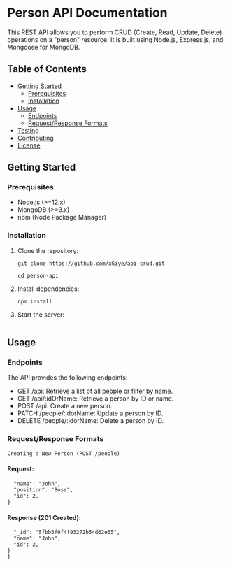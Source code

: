 # Person API Documentation

This REST API allows you to perform CRUD (Create, Read, Update, Delete) operations on a "person" resource. It is built using Node.js, Express.js, and Mongoose for MongoDB.

## Table of Contents

- [Getting Started](#getting-started)
  - [Prerequisites](#prerequisites)
  - [Installation](#installation)
- [Usage](#usage)
  - [Endpoints](#endpoints)
  - [Request/Response Formats](#requestresponse-formats)
- [Testing](#testing)
- [Contributing](#contributing)
- [License](#license)

## Getting Started

### Prerequisites

- Node.js (>=12.x)
- MongoDB (>=3.x)
- npm (Node Package Manager)

### Installation

1. Clone the repository:

   ```git clone https://github.com/xGiye/api-crud.git```

   ```cd person-api```


3. Install dependencies:

   `npm install`

4. Start the server:

   ```node app.js

   ```

## Usage

### Endpoints

The API provides the following endpoints:

- GET /api: Retrieve a list of all people or filter by name.
- GET /api/:idOrName: Retrieve a person by ID or name.
- POST /api: Create a new person.
- PATCH /people/:idorName: Update a person by ID.
- DELETE /people/:idorName: Delete a person by ID.

### Request/Response Formats

    Creating a New Person (POST /people)

#### Request:

```{
  "name": "John",
  "position": "Boss",
  "id": 2,
}
```

#### Response (201 Created):

```{
  "_id": "5fbb5f0f4f93272b54d62e65",
  "name": "John",
  "id": 2,
}
}
```

